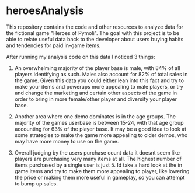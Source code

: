 # heroesAnalysis
This repository contains the code and other resources to analyze data for the fictional game "Heroes of Pymoli". The goal with this project is to be able to relate useful data back to the developer about users buying habits and tendencies for paid in-game items.

After running my analysis code on this data I noticed 3 things:

1. An overwhelming majority of the player base is male, with 84% of all players identifying as such. Males also account for 82% of total sales in the game. Given this data you could either lean into this fact and try to make your items and powerups more appealing to male players, or try and change the marketing and certain other aspects of the game in order to bring in more female/other player and diversify your player base.

2. Another area where one demo dominates is in the age groups. The majority of the games userbase is between 15-24, with that age group accounting for 63% of the player base. It may be a good idea to look at some strategies to make the game more appealing to older demos, who may have more money to use on the game.

3. Overall judging by the users purchase count data it doesnt seem like players are purchasing very many items at all. The highest number of items purchased by a single user is just 5. Id take a hard look at the in game items and try to make them more appealing to player, like lowering the price or making them more useful in gameplay, so you can attempt to bump up sales.
